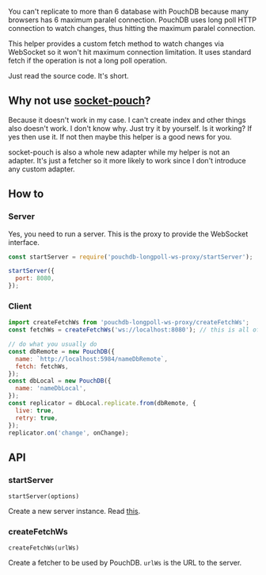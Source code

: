 You can't replicate to more than 6 database with PouchDB because many browsers has 6 maximum paralel connection.
PouchDB uses long poll HTTP connection to watch changes, thus hitting the maximum paralel connection.

This helper provides a custom fetch method to watch changes via WebSocket so it won't hit maximum connection limitation.
It uses standard fetch if the operation is not a long poll operation.

Just read the source code. It's short.

## Why not use [socket-pouch](https://github.com/pouchdb-community/socket-pouch)?

Because it doesn't work in my case. I can't create index and other things also doesn't work. I don't know why. Just try it by yourself. Is it working? If yes then use it. If not then maybe this helper is a good news for you.

socket-pouch is also a whole new adapter while my helper is not an adapter. It's just a fetcher so it more likely to work since I don't introduce any custom adapter.

## How to

### Server

Yes, you need to run a server. This is the proxy to provide the WebSocket interface.

```js
const startServer = require('pouchdb-longpoll-ws-proxy/startServer');

startServer({
  port: 8080,
});
```

### Client

```js
import createFetchWs from 'pouchdb-longpoll-ws-proxy/createFetchWs';
const fetchWs = createFetchWs('ws://localhost:8080'); // this is all of it

// do what you usually do
const dbRemote = new PouchDB({
  name: `http://localhost:5984/nameDbRemote`,
  fetch: fetchWs,
});
const dbLocal = new PouchDB({
  name: 'nameDbLocal',
});
const replicator = dbLocal.replicate.from(dbRemote, {
  live: true,
  retry: true,
});
replicator.on('change', onChange);
```

## API

### startServer

`startServer(options)`

Create a new server instance. Read [this](https://github.com/websockets/ws/blob/master/doc/ws.md#new-websocketserveroptions-callback).

### createFetchWs

`createFetchWs(urlWs)`

Create a fetcher to be used by PouchDB. `urlWs` is the URL to the server.
